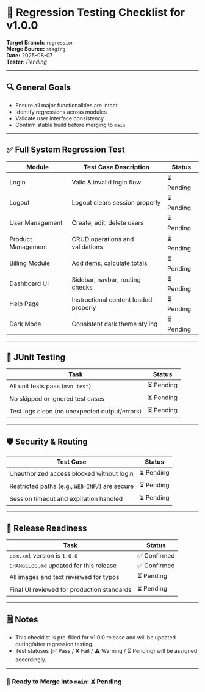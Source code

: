 # 🧪 Regression Testing Checklist for v1.0.0

**Target Branch:** `regression`  
**Merge Source:** `staging`  
**Date:** 2025-08-07  
**Tester:** *Pending*

---

## 🔍 General Goals

- Ensure all major functionalities are intact
- Identify regressions across modules
- Validate user interface consistency
- Confirm stable build before merging to `main`

---

## ✅ Full System Regression Test

| Module              | Test Case Description                   | Status     |
|---------------------|-----------------------------------------|------------|
| Login               | Valid & invalid login flow              | ⏳ Pending |
| Logout              | Logout clears session properly          | ⏳ Pending |
| User Management     | Create, edit, delete users              | ⏳ Pending |
| Product Management  | CRUD operations and validations         | ⏳ Pending |
| Billing Module      | Add items, calculate totals             | ⏳ Pending |
| Dashboard UI        | Sidebar, navbar, routing checks         | ⏳ Pending |
| Help Page           | Instructional content loaded properly   | ⏳ Pending |
| Dark Mode           | Consistent dark theme styling           | ⏳ Pending |

---

## 🧪 JUnit Testing

| Task                                          | Status     |
|-----------------------------------------------|------------|
| All unit tests pass (`mvn test`)              | ⏳ Pending |
| No skipped or ignored test cases              | ⏳ Pending |
| Test logs clean (no unexpected output/errors) | ⏳ Pending |

---

## 🛡 Security & Routing

| Test Case                                            | Status     |
|------------------------------------------------------|------------|
| Unauthorized access blocked without login            | ⏳ Pending |
| Restricted paths (e.g., `WEB-INF/`) are secure       | ⏳ Pending |
| Session timeout and expiration handled               | ⏳ Pending |

---

## 🧼 Release Readiness

| Task                                         | Status      |
|----------------------------------------------|-------------|
| `pom.xml` version is `1.0.0`                 | ✅ Confirmed |
| `CHANGELOG.md` updated for this release      | ✅ Confirmed |
| All images and text reviewed for typos       | ⏳ Pending   |
| Final UI reviewed for production standards   | ⏳ Pending   |

---

## 🗒 Notes

- This checklist is pre-filled for v1.0.0 release and will be updated during/after regression testing.
- Test statuses (✅ Pass / ❌ Fail / ⚠️ Warning / ⏳ Pending) will be assigned accordingly.

---

### 🚀 Ready to Merge into `main`: ⏳ Pending
